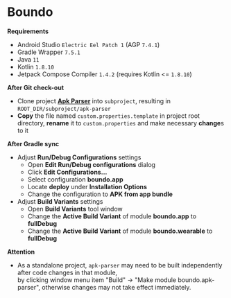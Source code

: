 # Boundo

**Requirements**
- Android Studio `Electric Eel Patch 1` (AGP `7.4.1`)
- Gradle Wrapper `7.5.1`
- Java `11`
- Kotlin `1.8.10`
- Jetpack Compose Compiler `1.4.2` (requires Kotlin <= `1.8.10`)

**After Git check-out**
- Clone project [**Apk Parser**](https://github.com/cliuff/apk-parser.git) into `subproject`, resulting in `ROOT_DIR/subproject/apk-parser`
- **Copy** the file named `custom.properties.template` in project root directory,
  **rename** it to `custom.properties` and make necessary **change**s to it

**After Gradle sync**
- Adjust **Run/Debug Configurations** settings
    - Open **Edit Run/Debug configurations** dialog
    - Click **Edit Configurations...**
    - Select configuration **boundo.app**
    - Locate **deploy** under **Installation Options**
    - Change the configuration to **APK from app bundle**
- Adjust **Build Variants** settings
    - Open **Build Variants** tool window
    - Change the **Active Build Variant** of module **boundo.app** to **fullDebug**
    - Change the **Active Build Variant** of module **boundo.wearable** to **fullDebug**

**Attention**
- As a standalone project, `apk-parser` may need to be built independently after code changes in that module,  
  by clicking window menu item "Build" -> "Make module boundo.apk-parser",
  otherwise changes may not take effect immediately.
